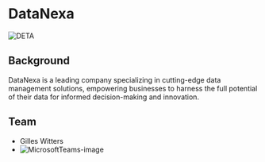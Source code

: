# DataNexa
![DETA](https://github.com/arthurbirate/DataNexa_Cloud_AI/assets/91176031/6f94c745-8e66-4fec-8035-89e966eed802)

## Background

DataNexa is a leading company specializing in cutting-edge data management solutions, empowering businesses to harness the full potential of their data for informed decision-making and innovation.

## Team

* Gilles Witters
* ![MicrosoftTeams-image](https://github.com/arthurbirate/DataNexa_Cloud_AI/assets/91176031/2ed4631c-7f92-47e7-9db0-796475167346|width=100px)

